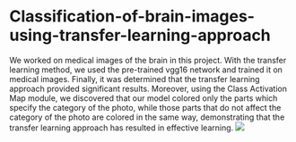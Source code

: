# Classification-of-brain-images-using-transfer-learning-approach
We worked on medical images of the brain in this project. With the transfer learning method, we used the pre-trained vgg16 network and trained it on medical images. Finally, it was determined that the transfer learning approach provided significant results. Moreover, using the Class Activation Map module, we discovered that our model colored only the parts which specify the category of the photo, while those parts that do not affect the category of the photo are colored in the same way, demonstrating that the transfer learning approach has resulted in effective learning. 
![](./image/sample.png)

